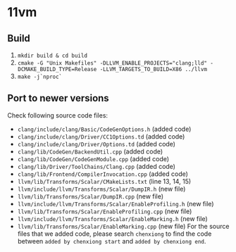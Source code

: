 # 11vm

## Build

1. ```mkdir build & cd build```
2. ```cmake -G "Unix Makefiles" -DLLVM_ENABLE_PROJECTS="clang;lld" -DCMAKE_BUILD_TYPE=Release -LLVM_TARGETS_TO_BUILD=X86 ../llvm```
3. ```make -j`nproc` ```

## Port to newer versions
Check following source code files:
  - `clang/include/clang/Basic/CodeGenOptions.h` (added code)
  - `clang/include/clang/Driver/CC1Options.td` (added code)
  - `clang/include/clang/Driver/Options.td` (added code)
  - `clang/lib/CodeGen/BackendUtil.cpp` (added code)
  - `clang/lib/CodeGen/CodeGenModule.cpp` (added code)
  - `clang/lib/Driver/ToolChains/Clang.cpp` (added code)
  - `clang/lib/Frontend/CompilerInvocation.cpp` (added code)
  - `llvm/lib/Transforms/Scalar/CMakeLists.txt` (line 13, 14, 15)
  - `llvm/include/llvm/Transforms/Scalar/DumpIR.h` (new file)
  - `llvm/lib/Transforms/Scalar/DumpIR.cpp` (new file)
  - `llvm/include/llvm/Transforms/Scalar/EnableProfiling.h` (new file)
  - `llvm/lib/Transforms/Scalar/EnableProfiling.cpp` (new file)
  - `llvm/include/llvm/Transforms/Scalar/EnableMarking.h` (new file)
  - `llvm/lib/Transforms/Scalar/EnableMarking.cpp` (new file)
For the source files that we added code, please search `chenxiong` to find the code between `added by chenxiong start` and `added by chenxiong end`.
